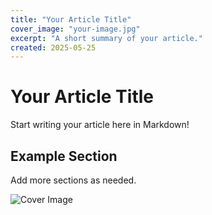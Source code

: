 ```yaml
---
title: "Your Article Title"
cover_image: "your-image.jpg"
excerpt: "A short summary of your article."
created: 2025-05-25
---
```


# Your Article Title

Start writing your article here in Markdown!

## Example Section

Add more sections as needed.

![Cover Image](your-image.jpg)
